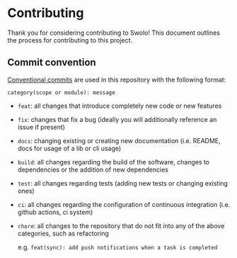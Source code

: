 # Contributing

Thank you for considering contributing to Swolo! This document outlines the
process for contributing to this project.

## Commit convention

[Conventional commits](https://www.conventionalcommits.org/) are used in this
repository with the following format:

```
category(scope or module): message
```

- `feat`: all changes that introduce completely new code or new features
- `fix`: changes that fix a bug (ideally you will additionally reference an
  issue if present)
- `docs`: changing existing or creating new documentation (i.e. README, docs for
  usage of a lib or cli usage)
- `build`: all changes regarding the build of the software, changes to
  dependencies or the addition of new dependencies
- `test`: all changes regarding tests (adding new tests or changing existing
  ones)
- `ci`: all changes regarding the configuration of continuous integration (i.e.
  github actions, ci system)
- `chore`: all changes to the repository that do not fit into any of the above
  categories, such as refactoring

  e.g. `feat(sync): add push notifications when a task is completed`
